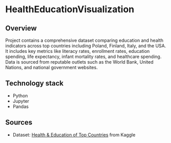 # HealthEducationVisualization

## Overview
Project contains a comprehensive dataset comparing education and health indicators across top countries including Poland, Finland, Italy, and the USA. It includes key metrics like literacy rates, enrollment rates, education spending, life expectancy, infant mortality rates, and healthcare spending. Data is sourced from reputable outlets such as the World Bank, United Nations, and national government websites.
## Technology stack
- Python
- Jupyter
- Pandas

## Sources
* Dataset: [Health & Education of Top Countries](https://www.kaggle.com/datasets/vinayak121/health-and-education-of-top-countries/data) from Kaggle
